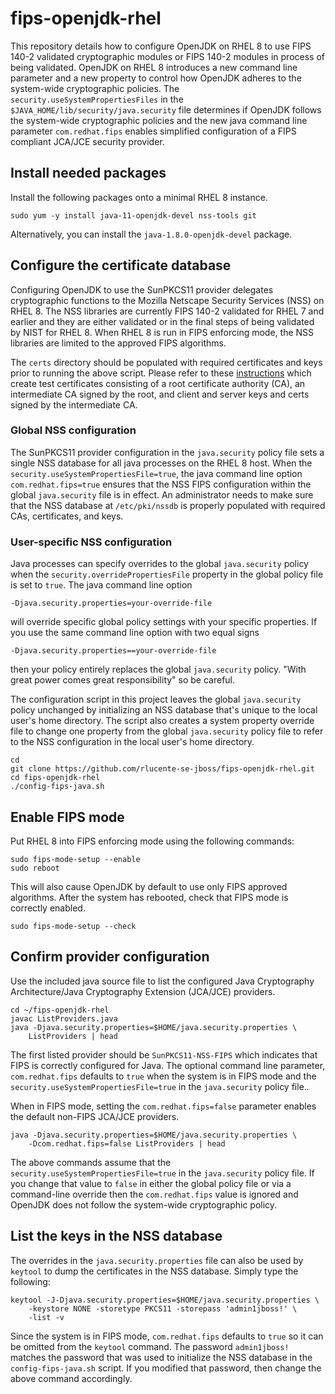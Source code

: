 # fips-openjdk-rhel
This repository details how to configure OpenJDK on RHEL 8 to use
FIPS 140-2 validated cryptographic modules or FIPS 140-2 modules
in process of being validated. OpenJDK on RHEL 8 introduces a new
command line parameter and a new property to control how OpenJDK
adheres to the system-wide cryptographic policies. The
`security.useSystemPropertiesFiles` in the
`$JAVA_HOME/lib/security/java.security` file determines if OpenJDK
follows the system-wide cryptographic policies and the new java
command line parameter `com.redhat.fips` enables simplified configuration
of a FIPS compliant JCA/JCE security provider.

## Install needed packages
Install the following packages onto a minimal RHEL 8 instance.

    sudo yum -y install java-11-openjdk-devel nss-tools git

Alternatively, you can install the `java-1.8.0-openjdk-devel`
package.

## Configure the certificate database
Configuring OpenJDK to use the SunPKCS11 provider delegates
cryptographic functions to the Mozilla Netscape Security Services
(NSS) on RHEL 8.  The NSS libraries are currently FIPS 140-2 validated
for RHEL 7 and earlier and they are either validated or in the final
steps of being validated by NIST for RHEL 8.  When RHEL 8 is run
in FIPS enforcing mode, the NSS libraries are limited to the approved
FIPS algorithms.

The `certs` directory should be populated with required certificates
and keys prior to running the above script.  Please refer to these
[instructions](https://github.com/rlucente-se-jboss/fips-openjdk-rhel/blob/master/certs/README.md)
which create test certificates consisting of a root certificate
authority (CA), an intermediate CA signed by the root, and client
and server keys and certs signed by the intermediate CA.

### Global NSS configuration
The SunPKCS11 provider configuration in the `java.security` policy
file sets a single NSS database for all java processes on the RHEL
8 host.  When the `security.useSystemPropertiesFile=true`, the java
command line option `com.redhat.fips=true` ensures that the NSS
FIPS configuration within the global `java.security` file is in
effect. An administrator needs to make sure that the NSS database
at `/etc/pki/nssdb` is properly populated with required CAs,
certificates, and keys.

### User-specific NSS configuration
Java processes can specify overrides to the global `java.security`
policy when the `security.overridePropertiesFile` property in the
global policy file is set to `true`.  The java command line option

    -Djava.security.properties=your-override-file

will override specific global policy settings with your specific
properties.  If you use the same command line option with two equal
signs

    -Djava.security.properties==your-override-file

then your policy entirely replaces the global `java.security` policy.
"With great power comes great responsibility" so be careful.

The configuration script in this project leaves the global
`java.security` policy unchanged by initializing an NSS database
that's unique to the local user's home directory.  The script also
creates a system property override file to change one property from
the global `java.security` policy file to refer to the NSS configuration
in the local user's home directory.

    cd
    git clone https://github.com/rlucente-se-jboss/fips-openjdk-rhel.git
    cd fips-openjdk-rhel
    ./config-fips-java.sh

## Enable FIPS mode
Put RHEL 8 into FIPS enforcing mode using the following commands:

    sudo fips-mode-setup --enable
    sudo reboot

This will also cause OpenJDK by default to use only FIPS approved
algorithms.  After the system has rebooted, check that FIPS mode
is correctly enabled.

    sudo fips-mode-setup --check

## Confirm provider configuration
Use the included java source file to list the configured Java
Cryptography Architecture/Java Cryptography Extension (JCA/JCE) providers.

    cd ~/fips-openjdk-rhel
    javac ListProviders.java
    java -Djava.security.properties=$HOME/java.security.properties \
        ListProviders | head

The first listed provider should be `SunPKCS11-NSS-FIPS` which
indicates that FIPS is correctly configured for Java. The optional
command line parameter, `com.redhat.fips` defaults to `true` when
the system is in FIPS mode and the `security.useSystemPropertiesFile=true`
in the `java.security` policy file..

When in FIPS mode, setting the `com.redhat.fips=false` parameter
enables the default non-FIPS JCA/JCE providers.

    java -Djava.security.properties=$HOME/java.security.properties \
        -Dcom.redhat.fips=false ListProviders | head

The above commands assume that the `security.useSystemPropertiesFile=true`
in the `java.security` policy file. If you change that value to
`false` in either the global policy file or via a command-line
override then the `com.redhat.fips` value is ignored and OpenJDK
does not follow the system-wide cryptographic policy.

## List the keys in the NSS database
The overrides in the `java.security.properties` file can also be
used by `keytool` to dump the certificates in the NSS database.
Simply type the following:

    keytool -J-Djava.security.properties=$HOME/java.security.properties \
        -keystore NONE -storetype PKCS11 -storepass 'admin1jboss!' \
        -list -v

Since the system is in FIPS mode, `com.redhat.fips` defaults to
`true` so it can be omitted from the `keytool` command.  The password
`admin1jboss!` matches the password that was used to initialize the
NSS database in the `config-fips-java.sh` script.  If you modified
that password, then change the above command accordingly.

